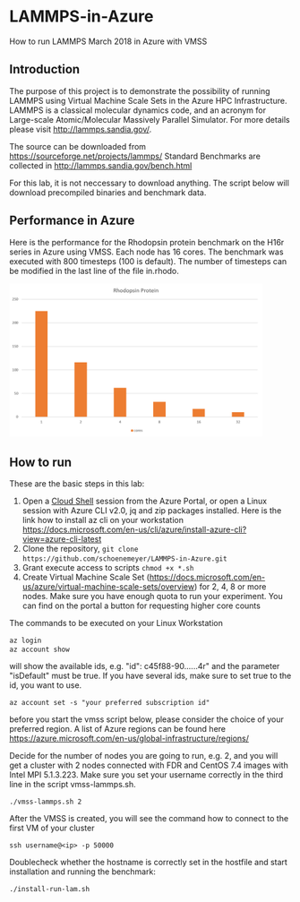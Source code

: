 # LAMMPS-in-Azure
How to run LAMMPS March 2018 in Azure with VMSS

## Introduction

The purpose of this project is to demonstrate the possibility of running LAMMPS using Virtual Machine Scale Sets in the Azure HPC Infrastructure. LAMMPS is a classical molecular dynamics code, and an acronym for Large-scale Atomic/Molecular Massively Parallel Simulator. For more details please visit http://lammps.sandia.gov/. 

The source can be downloaded from https://sourceforge.net/projects/lammps/ 
Standard Benchmarks are collected in http://lammps.sandia.gov/bench.html

For this lab, it is not neccessary to download anything. The script below will download precompiled binaries and benchmark data.

## Performance in Azure

Here is the performance for the Rhodopsin protein benchmark on the H16r series in Azure using VMSS.  Each node has 16 cores. The benchmark was executed with 800 timesteps (100 is default). The number of timesteps can be modified in the last line of the file in.rhodo.

<img src="https://github.com/schoenemeyer/LAMMPS-in-Azure/blob/master/lammps.png" width="452">


## How to run

These are the basic steps in this lab:

1. Open a [Cloud Shell](https://docs.microsoft.com/en-us/azure/cloud-shell/overview) session from the Azure Portal, or open a Linux session with Azure CLI v2.0, jq and zip packages installed. Here is the link how to install az cli on your workstation https://docs.microsoft.com/en-us/cli/azure/install-azure-cli?view=azure-cli-latest
2. Clone the repository, `git clone https://github.com/schoenemeyer/LAMMPS-in-Azure.git`
3. Grant execute access to scripts `chmod +x *.sh`
4. Create Virtual Machine Scale Set (https://docs.microsoft.com/en-us/azure/virtual-machine-scale-sets/overview) for 2, 4, 8 or more nodes. Make sure you have enough quota to run your experiment. You can find on the portal a button for requesting higher core counts

The commands to be executed on your Linux Workstation
```
az login
az account show
```
will show the available ids, e.g. "id": c45f88-90......4r" and the parameter "isDefault" must be true. If you have several ids, make sure to set true to the id, you want to use.
```
az account set -s "your preferred subscription id"
```
before you start the vmss script below, please consider the choice of your preferred region. A list of Azure regions can be found here https://azure.microsoft.com/en-us/global-infrastructure/regions/

Decide for the number of nodes you are going to run, e.g. 2, and you will get a cluster with 2 nodes connected with FDR and CentOS 7.4 images with Intel MPI 5.1.3.223. Make sure you set your username correctly in the third line in the script vmss-lammps.sh.
```
./vmss-lammps.sh 2
```
After the VMSS is created, you will see the command how to connect to the first VM of your cluster
```
ssh username@<ip> -p 50000
```
Doublecheck whether the hostname is correctly set in the hostfile and start installation and running the benchmark:
```
./install-run-lam.sh
```
